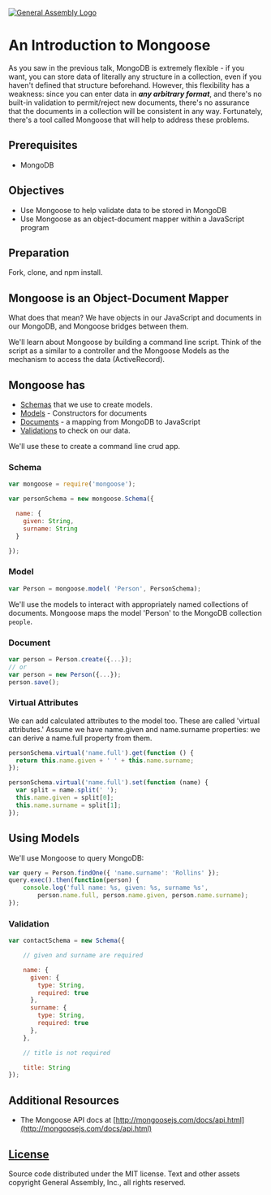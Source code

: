 [![General Assembly Logo](https://camo.githubusercontent.com/1a91b05b8f4d44b5bbfb83abac2b0996d8e26c92/687474703a2f2f692e696d6775722e636f6d2f6b6538555354712e706e67)](https://generalassemb.ly/education/web-development-immersive)

# An Introduction to Mongoose

As you saw in the previous talk, MongoDB is extremely flexible -
 if you want, you can store data of literally any structure in a collection,
 even if you haven't defined that structure beforehand.
However, this flexibility has a weakness:
 since you can enter data in _**any arbitrary format**_,
 and there's no built-in validation to permit/reject new documents,
 there's no assurance that the documents in a collection
 will be consistent in any way.
Fortunately, there's a tool called Mongoose that will help to address these
 problems.

## Prerequisites

-   MongoDB

## Objectives

-   Use Mongoose to help validate data to be stored in MongoDB
-   Use Mongoose as an object-document mapper within a JavaScript program

## Preparation

Fork, clone, and npm install.

## Mongoose is an Object-Document Mapper

What does that mean?
We have objects in our JavaScript and documents in our MongoDB,
 and Mongoose bridges between them.

We'll learn about Mongoose by building a command line script.
Think of the script as a similar to a controller
 and the Mongoose Models as the mechanism to access the data (ActiveRecord).

## Mongoose has

-   [Schemas](http://mongoosejs.com/docs/guide.html)
     that we use to create models.
-   [Models](http://mongoosejs.com/docs/models.html) -
     Constructors for documents
-   [Documents](http://mongoosejs.com/docs/documents.html) -
     a mapping from MongoDB to JavaScript
-   [Validations](http://mongoosejs.com/docs/validation.html)
     to check on our data.

We'll use these to create a command line crud app.

### Schema

```js
var mongoose = require('mongoose');

var personSchema = new mongoose.Schema({

  name: {
    given: String,
    surname: String
  }

});
```

### Model

```javascript
var Person = mongoose.model( 'Person', PersonSchema);

```

We'll use the models to interact with
 appropriately named collections of documents.
Mongoose maps the model 'Person' to the MongoDB collection `people`.

### Document

```javascript
var person = Person.create({...});
// or
var person = new Person({...});
person.save();
```

### Virtual Attributes

We can add calculated attributes to the model too.
These are called 'virtual attributes.'
Assume we have name.given and name.surname properties:
 we can derive a name.full property from them.

```js
personSchema.virtual('name.full').get(function () {
  return this.name.given + ' ' + this.name.surname;
});

personSchema.virtual('name.full').set(function (name) {
  var split = name.split(' ');
  this.name.given = split[0];
  this.name.surname = split[1];
});
```

## Using Models

We'll use Mongoose to query MongoDB:

```javascript
var query = Person.findOne({ 'name.surname': 'Rollins' });
query.exec().then(function(person) {
    console.log('full name: %s, given: %s, surname %s',
        person.name.full, person.name.given, person.name.surname);
});
```

### Validation

```javascript
var contactSchema = new Schema({

    // given and surname are required

    name: {
      given: {
        type: String,
        required: true
      },
      surname: {
        type: String,
        required: true
      },
    },

    // title is not required

    title: String
});
```

## Additional Resources

-   The Mongoose API docs at [http://mongoosejs.com/docs/api.html](http://mongoosejs.com/docs/api.html)

## [License](LICENSE)

Source code distributed under the MIT license. Text and other assets copyright
General Assembly, Inc., all rights reserved.
